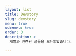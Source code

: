 ```yaml
---
layout: list
title: Devstory
slug: devstory
menu: true
submenu: true
order: 3
description: >
  개발과 관련된 글들을 모아놓았습니다.

---
```

